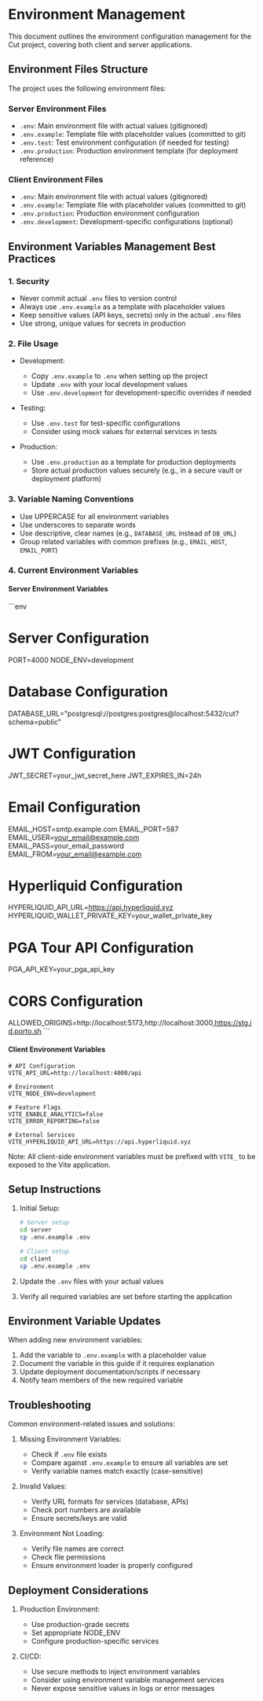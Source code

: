 # Environment Management

This document outlines the environment configuration management for the Cut project, covering both client and server applications.

## Environment Files Structure

The project uses the following environment files:

### Server Environment Files

- `.env`: Main environment file with actual values (gitignored)
- `.env.example`: Template file with placeholder values (committed to git)
- `.env.test`: Test environment configuration (if needed for testing)
- `.env.production`: Production environment template (for deployment reference)

### Client Environment Files

- `.env`: Main environment file with actual values (gitignored)
- `.env.example`: Template file with placeholder values (committed to git)
- `.env.production`: Production environment configuration
- `.env.development`: Development-specific configurations (optional)

## Environment Variables Management Best Practices

### 1. Security

- Never commit actual `.env` files to version control
- Always use `.env.example` as a template with placeholder values
- Keep sensitive values (API keys, secrets) only in the actual `.env` files
- Use strong, unique values for secrets in production

### 2. File Usage

- Development:

  - Copy `.env.example` to `.env` when setting up the project
  - Update `.env` with your local development values
  - Use `.env.development` for development-specific overrides if needed

- Testing:

  - Use `.env.test` for test-specific configurations
  - Consider using mock values for external services in tests

- Production:
  - Use `.env.production` as a template for production deployments
  - Store actual production values securely (e.g., in a secure vault or deployment platform)

### 3. Variable Naming Conventions

- Use UPPERCASE for all environment variables
- Use underscores to separate words
- Use descriptive, clear names (e.g., `DATABASE_URL` instead of `DB_URL`)
- Group related variables with common prefixes (e.g., `EMAIL_HOST`, `EMAIL_PORT`)

### 4. Current Environment Variables

#### Server Environment Variables

\`\`\`env

# Server Configuration

PORT=4000
NODE_ENV=development

# Database Configuration

DATABASE_URL="postgresql://postgres:postgres@localhost:5432/cut?schema=public"

# JWT Configuration

JWT_SECRET=your_jwt_secret_here
JWT_EXPIRES_IN=24h

# Email Configuration

EMAIL_HOST=smtp.example.com
EMAIL_PORT=587
EMAIL_USER=your_email@example.com
EMAIL_PASS=your_email_password
EMAIL_FROM=your_email@example.com

# Hyperliquid Configuration

HYPERLIQUID_API_URL=https://api.hyperliquid.xyz
HYPERLIQUID_WALLET_PRIVATE_KEY=your_wallet_private_key

# PGA Tour API Configuration

PGA_API_KEY=your_pga_api_key

# CORS Configuration

ALLOWED_ORIGINS=http://localhost:5173,http://localhost:3000,https://stg.id.porto.sh
\`\`\`

#### Client Environment Variables

```env
# API Configuration
VITE_API_URL=http://localhost:4000/api

# Environment
VITE_NODE_ENV=development

# Feature Flags
VITE_ENABLE_ANALYTICS=false
VITE_ERROR_REPORTING=false

# External Services
VITE_HYPERLIQUID_API_URL=https://api.hyperliquid.xyz
```

Note: All client-side environment variables must be prefixed with `VITE_` to be exposed to the Vite application.

## Setup Instructions

1. Initial Setup:

   ```bash
   # Server setup
   cd server
   cp .env.example .env

   # Client setup
   cd client
   cp .env.example .env
   ```

2. Update the `.env` files with your actual values

3. Verify all required variables are set before starting the application

## Environment Variable Updates

When adding new environment variables:

1. Add the variable to `.env.example` with a placeholder value
2. Document the variable in this guide if it requires explanation
3. Update deployment documentation/scripts if necessary
4. Notify team members of the new required variable

## Troubleshooting

Common environment-related issues and solutions:

1. Missing Environment Variables:

   - Check if `.env` file exists
   - Compare against `.env.example` to ensure all variables are set
   - Verify variable names match exactly (case-sensitive)

2. Invalid Values:

   - Verify URL formats for services (database, APIs)
   - Check port numbers are available
   - Ensure secrets/keys are valid

3. Environment Not Loading:
   - Verify file names are correct
   - Check file permissions
   - Ensure environment loader is properly configured

## Deployment Considerations

1. Production Environment:

   - Use production-grade secrets
   - Set appropriate NODE_ENV
   - Configure production-specific services

2. CI/CD:
   - Use secure methods to inject environment variables
   - Consider using environment variable management services
   - Never expose sensitive values in logs or error messages
